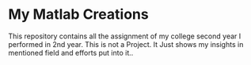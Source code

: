 # My Matlab Creations
This repository contains all the assignment of my college second year I performed in 2nd year. This is not a Project. It Just shows my insights in mentioned field and efforts put into it..
